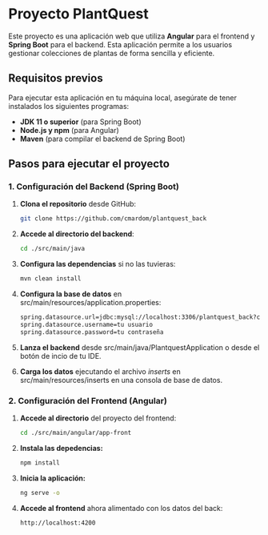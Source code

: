 # Proyecto PlantQuest

Este proyecto es una aplicación web que utiliza **Angular** para el frontend y **Spring Boot** para el backend. Esta aplicación permite a los usuarios gestionar colecciones de plantas de forma sencilla y eficiente.

## Requisitos previos

Para ejecutar esta aplicación en tu máquina local, asegúrate de tener instalados los siguientes programas:

- **JDK 11 o superior** (para Spring Boot)
- **Node.js y npm** (para Angular)
- **Maven** (para compilar el backend de Spring Boot)

## Pasos para ejecutar el proyecto

### 1. Configuración del Backend (Spring Boot)

1. **Clona el repositorio** desde GitHub:

   ```bash
   git clone https://github.com/cmardom/plantquest_back
2. **Accede al directorio del backend**:
    ```bash
   cd ./src/main/java


3. **Configura las dependencias** si no las tuvieras:
    ```bash
    mvn clean install


4. **Configura la base de datos** en src/main/resources/application.properties:
    ```bash
    spring.datasource.url=jdbc:mysql://localhost:3306/plantquest_back?createDatabaseIfNotExist=true
    spring.datasource.username=tu usuario
    spring.datasource.password=tu contraseña

5. **Lanza el backend** desde src/main/java/PlantquestApplication o desde el botón de incio de tu IDE.
6. **Carga los datos** ejecutando el archivo *inserts* en src/main/resources/inserts en una consola de base de datos.



### 2. Configuración del Frontend (Angular)

1. **Accede al directorio** del proyecto del frontend:

   ```bash
   cd ./src/main/angular/app-front

2. **Instala las depedencias:** 

   ```bash
   npm install

3. **Inicia la aplicación:**

   ```bash
   ng serve -o

4. **Accede al frontend** ahora alimentado con los datos del back:
    ```bash
    http://localhost:4200
